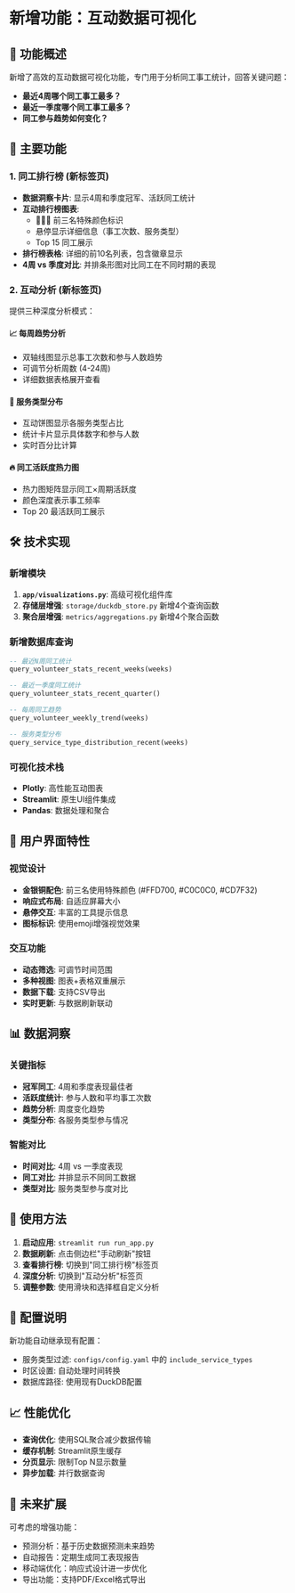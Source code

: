 # 新增功能：互动数据可视化

## 🎯 功能概述

新增了高效的互动数据可视化功能，专门用于分析同工事工统计，回答关键问题：
- **最近4周哪个同工事工最多？**
- **最近一季度哪个同工事工最多？**
- **同工参与趋势如何变化？**

## 🚀 主要功能

### 1. 同工排行榜 (新标签页)
- **数据洞察卡片**: 显示4周和季度冠军、活跃同工统计
- **互动排行榜图表**: 
  - 🥇🥈🥉 前三名特殊颜色标识
  - 悬停显示详细信息（事工次数、服务类型）
  - Top 15 同工展示
- **排行榜表格**: 详细的前10名列表，包含徽章显示
- **4周 vs 季度对比**: 并排条形图对比同工在不同时期的表现

### 2. 互动分析 (新标签页)
提供三种深度分析模式：

#### 📈 每周趋势分析
- 双轴线图显示总事工次数和参与人数趋势
- 可调节分析周数 (4-24周)
- 详细数据表格展开查看

#### 🎯 服务类型分布
- 互动饼图显示各服务类型占比
- 统计卡片显示具体数字和参与人数
- 实时百分比计算

#### 🔥 同工活跃度热力图
- 热力图矩阵显示同工×周期活跃度
- 颜色深度表示事工频率
- Top 20 最活跃同工展示

## 🛠 技术实现

### 新增模块
1. **`app/visualizations.py`**: 高级可视化组件库
2. **存储层增强**: `storage/duckdb_store.py` 新增4个查询函数
3. **聚合层增强**: `metrics/aggregations.py` 新增4个聚合函数

### 新增数据库查询
```sql
-- 最近N周同工统计
query_volunteer_stats_recent_weeks(weeks)

-- 最近一季度同工统计  
query_volunteer_stats_recent_quarter()

-- 每周同工趋势
query_volunteer_weekly_trend(weeks)

-- 服务类型分布
query_service_type_distribution_recent(weeks)
```

### 可视化技术栈
- **Plotly**: 高性能互动图表
- **Streamlit**: 原生UI组件集成
- **Pandas**: 数据处理和聚合

## 🎨 用户界面特性

### 视觉设计
- **金银铜配色**: 前三名使用特殊颜色 (#FFD700, #C0C0C0, #CD7F32)
- **响应式布局**: 自适应屏幕大小
- **悬停交互**: 丰富的工具提示信息
- **图标标识**: 使用emoji增强视觉效果

### 交互功能
- **动态筛选**: 可调节时间范围
- **多种视图**: 图表+表格双重展示
- **数据下载**: 支持CSV导出
- **实时更新**: 与数据刷新联动

## 📊 数据洞察

### 关键指标
- **冠军同工**: 4周和季度表现最佳者
- **活跃度统计**: 参与人数和平均事工次数
- **趋势分析**: 周度变化趋势
- **类型分布**: 各服务类型参与情况

### 智能对比
- **时间对比**: 4周 vs 一季度表现
- **同工对比**: 并排显示不同同工数据
- **类型对比**: 服务类型参与度对比

## 🚀 使用方法

1. **启动应用**: `streamlit run run_app.py`
2. **数据刷新**: 点击侧边栏"手动刷新"按钮
3. **查看排行榜**: 切换到"同工排行榜"标签页
4. **深度分析**: 切换到"互动分析"标签页
5. **调整参数**: 使用滑块和选择框自定义分析

## 🔧 配置说明

新功能自动继承现有配置：
- 服务类型过滤: `configs/config.yaml` 中的 `include_service_types`
- 时区设置: 自动处理时间转换
- 数据库路径: 使用现有DuckDB配置

## 📈 性能优化

- **查询优化**: 使用SQL聚合减少数据传输
- **缓存机制**: Streamlit原生缓存
- **分页显示**: 限制Top N显示数量
- **异步加载**: 并行数据查询

## 🎯 未来扩展

可考虑的增强功能：
- 预测分析：基于历史数据预测未来趋势
- 自动报告：定期生成同工表现报告
- 移动端优化：响应式设计进一步优化
- 导出功能：支持PDF/Excel格式导出
